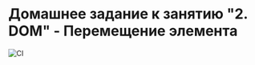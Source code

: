 # Домашнее задание к занятию "2. DOM" - Перемещение элемента

![CI](https://github.com/neondoll/ahj-homeworks-dom-moving-element/actions/workflows/web.yml/badge.svg)